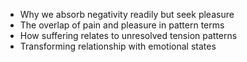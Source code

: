 
- Why we absorb negativity readily but seek pleasure
- The overlap of pain and pleasure in pattern terms
- How suffering relates to unresolved tension patterns
- Transforming relationship with emotional states